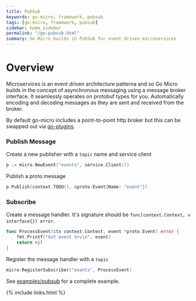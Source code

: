 ```yaml
---
title: PubSub
keywords: go-micro, framework, pubsub
tags: [go-micro, framework, pubsub]
sidebar: home_sidebar
permalink: "/go-pubsub.html"
summary: Go Micro builds in PubSub for event driven microservices
---
```


# Overview

Microservices is an event driven architecture patterna and so Go Micro builds in the concept of asynchronous messaging 
using a message broker interface. It seamlessly operates on protobuf types for you. Automatically encoding and decoding 
messages as they are sent and received from the broker.

By default go-micro includes a point-to-point http broker but this can be swapped out via [go-plugins](https://github.com/micro/go-plugins).

### Publish Message

Create a new publisher with a `topic` name and service client

```go
p := micro.NewEvent("events", service.Client())
```

Publish a proto message

```go
p.Publish(context.TODO(), &proto.Event{Name: "event"})
```

### Subscribe

Create a message handler. It's signature should be `func(context.Context, v interface{}) error`.

```go
func ProcessEvent(ctx context.Context, event *proto.Event) error {
	fmt.Printf("Got event %+v\n", event)
	return nil
}
```

Register the message handler with a `topic`

```go
micro.RegisterSubscriber("events", ProcessEvent)
```

See [examples/pubsub](https://github.com/micro/examples/tree/master/pubsub) for a complete example.

{% include links.html %}
